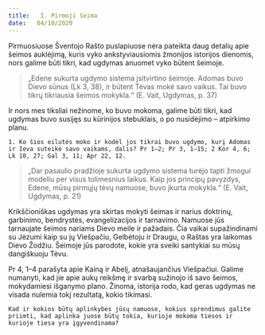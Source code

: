 ```yaml
---
title:   I. Pirmoji šeima
date:   04/10/2020
---
```


Pirmuosiuose Šventojo Rašto puslapiuose nėra pateikta daug detalių apie šeimos auklėjimą, kuris vyko ankstyviausiomis žmonijos istorijos dienomis, nors galime būti tikri, kad ugdymas anuomet vyko būtent šeimoje.

> <p></p>
> „Edene sukurta ugdymo sistema įsitvirtino šeimoje. Adomas buvo Dievo sūnus (Lk 3, 38), ir būtent Tėvas mokė savo vaikus. Tai buvo tikrų tikriausia šeimos mokykla.“ (E. Vait, Ugdymas, p. 37)

Ir nors mes tiksliai nežinome, ko buvo mokoma, galime būti tikri, kad ugdymas buvo susijęs su kūrinijos stebuklais, o po nusidėjimo – atpirkimo planu.

`1. Ko šios eilutės moko ir kodėl jos tikrai buvo ugdymo, kurį Adomas ir Ieva suteikė savo vaikams, dalis? Pr 1–2; Pr 3, 1–15; 2 Kor 4, 6; Lk 10, 27; Gal 3, 11; Apr 22, 12.`
													
> <p></p>
> „Dar pasaulio pradžioje sukurta ugdymo sistema turėjo tapti žmogui modeliu per visus tolimesnius laikus. Kaip jos principų pavyzdys, Edene, mūsų pirmųjų tėvų namuose, buvo įkurta mokykla.“ (E. Vait, Ugdymas, p. 21)

Krikščioniškas ugdymas yra skirtas mokyti šeimas ir narius doktrinų, garbinimo, bendrystės, evangelizacijos ir tarnavimo. Namuose jūs tarnaujate šeimos nariams Dievo meile ir pažadais. Čia vaikai supažindinami su Jėzumi kaip su jų Viešpačiu, Gelbėtoju ir Draugu, o Raštas yra laikomas Dievo Žodžiu. Šeimoje jūs parodote, kokie yra sveiki santykiai su mūsų dangiškuoju Tėvu.

Pr 4, 1–4 parašyta apie Kainą ir Abelį, atnašaujančius Viešpačiui. Galime numanyti, kad jie apie aukų reikšmę ir svarbą sužinojo iš savo šeimos, mokydamiesi išganymo plano. Žinoma, istorija rodo, kad geras ugdymas ne visada nulemia tokį rezultatą, kokio tikimasi.

`Kad ir kokios būtų aplinkybės jūsų namuose, kokius sprendimus galite priimti, kad aplinka juose būtų tokia, kurioje mokoma tiesos ir kurioje tiesa yra įgyvendinama?`